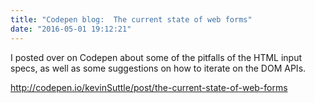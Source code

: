 ```yaml
---
title: "Codepen blog:  The current state of web forms"
date: "2016-05-01 19:12:21"
---
```


I posted over on Codepen about some of the pitfalls of the HTML input specs, as well as some suggestions on how to iterate on the DOM APIs.

http://codepen.io/kevinSuttle/post/the-current-state-of-web-forms
